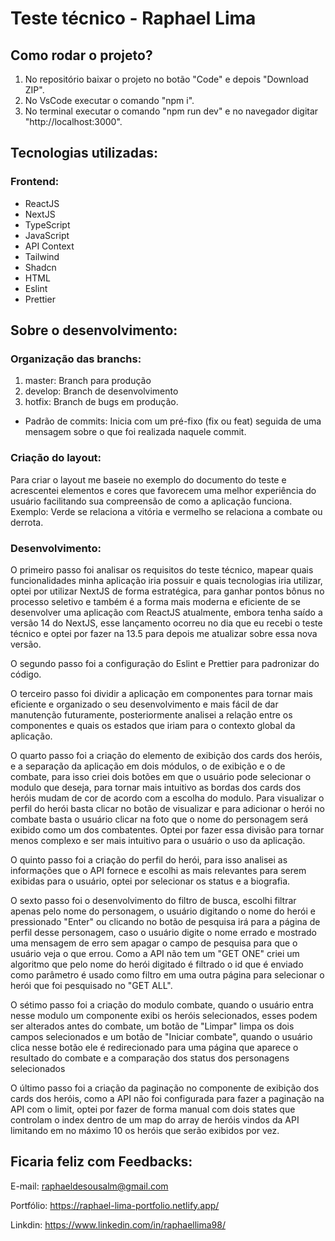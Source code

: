 # Teste técnico - Raphael Lima

## Como rodar o projeto?

1) No repositório baixar o projeto no botão "Code" e depois "Download ZIP".
2) No VsCode executar o comando "npm i".
3) No terminal executar o comando "npm run dev" e no navegador digitar "http://localhost:3000".

## Tecnologias utilizadas:

### Frontend:

<ul>

  <li>ReactJS</li>

  <li>NextJS</li>

  <li>TypeScript</li>

  <li>JavaScript</li>

  <li>API Context</li>

  <li>Tailwind</li>

  <li>Shadcn</li>

  <li>HTML</li>

  <li>Eslint</li>

  <li>Prettier</li>

</ul>

## Sobre o desenvolvimento:

### Organização das branchs:

1) master: Branch para produção
2) develop: Branch de desenvolvimento
3) hotfix: Branch de bugs em produção.

- Padrão de commits: Inicia com um pré-fixo (fix ou feat) seguida de uma mensagem sobre o que foi realizada naquele commit.

### Criação do layout:

Para criar o layout me baseie no exemplo do documento do teste e acrescentei elementos e cores que favorecem uma melhor experiência do usuário facilitando sua compreensão de como a aplicação funciona. Exemplo: Verde se relaciona a vitória e vermelho se relaciona a combate ou derrota.

### Desenvolvimento:

O primeiro passo foi analisar os requisitos do teste técnico, mapear quais funcionalidades minha aplicação iria possuir e quais tecnologias iria utilizar, optei por utilizar NextJS de forma estratégica, para ganhar pontos bônus no processo seletivo e também é a forma mais moderna e eficiente de se desenvolver uma aplicação com ReactJS atualmente, embora tenha saído a versão 14 do NextJS, esse lançamento ocorreu no dia que eu recebi o teste técnico e optei por fazer na 13.5 para depois me atualizar sobre essa nova versão.

O segundo passo foi a configuração do Eslint e Prettier para padronizar do código.

O terceiro passo foi dividir a aplicação em componentes para tornar mais eficiente e organizado o seu desenvolvimento e mais fácil de dar manutenção futuramente, posteriormente analisei a relação entre os componentes e quais os estados que iriam para o contexto global da aplicação.

O quarto passo foi a criação do elemento de exibição dos cards dos heróis, e a separação da aplicação em dois módulos, o de exibição e o de combate, para isso criei dois botões em que o usuário pode selecionar o modulo que deseja, para tornar mais intuitivo as bordas dos cards dos heróis mudam de cor de acordo com a escolha do modulo. Para visualizar o perfil do herói basta clicar no botão de visualizar e para adicionar o herói no combate basta o usuário clicar na foto que o nome do personagem será exibido como um dos combatentes. Optei por fazer essa divisão para tornar menos complexo e ser mais intuitivo para o usuário o uso da aplicação. 

O quinto passo foi a criação do perfil do herói, para isso analisei as informações que o API fornece e escolhi as mais relevantes para serem exibidas para o usuário, optei por selecionar os status e a biografia.

O sexto passo foi o desenvolvimento do filtro de busca, escolhi filtrar apenas pelo nome do personagem, o usuário digitando o nome do herói e pressionado "Enter" ou clicando no botão de pesquisa irá para a página de perfil desse personagem, caso o usuário digite o nome errado e mostrado uma mensagem de erro sem apagar o campo de pesquisa para que o usuário veja o que errou. Como a API não tem um "GET ONE" criei um algoritmo que pelo nome do herói digitado é filtrado o id que é enviado como parâmetro é usado como filtro em uma outra página para selecionar o herói que foi pesquisado no "GET ALL".

O sétimo passo foi a criação do modulo combate, quando o usuário entra nesse modulo um componente exibi os heróis selecionados, esses podem ser alterados antes do combate, um botão de "Limpar" limpa os dois campos selecionados e um botão de "Iniciar combate", quando o usuário clica nesse botão ele é redirecionado para uma página que aparece o resultado do combate e a comparação dos status dos personagens selecionados 

O último passo foi a criação da paginação no componente de exibição dos cards dos heróis, como a API não foi configurada para fazer a paginação na API com o limit, optei por fazer de forma manual com dois states que controlam o index dentro de um map do array de heróis vindos da API limitando em no máximo 10 os heróis que serão exibidos por vez.

## Ficaria feliz com Feedbacks:

E-mail: raphaeldesousalm@gmail.com <br>

Portfólio: https://raphael-lima-portfolio.netlify.app/

Linkdin: https://www.linkedin.com/in/raphaellima98/
